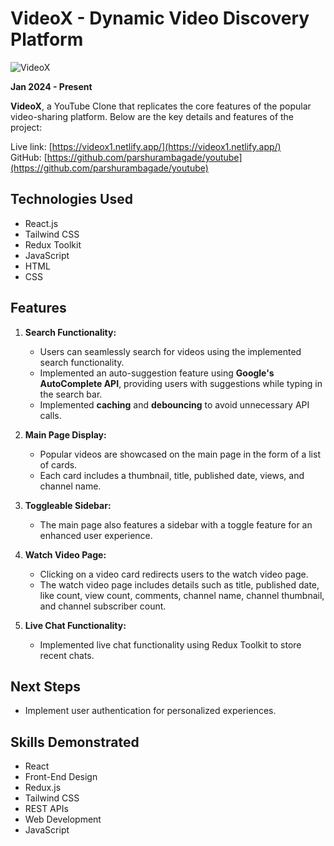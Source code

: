 # VideoX - Dynamic Video Discovery Platform

![VideoX](./src/assets/videoX.gif)

**Jan 2024 - Present**

**VideoX**, a YouTube Clone that replicates the core features of the popular video-sharing platform. Below are the key details and features of the project:

Live link: [https://videox1.netlify.app/](https://videox1.netlify.app/)  
GitHub: [https://github.com/parshurambagade/youtube](https://github.com/parshurambagade/youtube)

## Technologies Used
- React.js
- Tailwind CSS
- Redux Toolkit
- JavaScript
- HTML
- CSS

## Features
1. **Search Functionality:**
   - Users can seamlessly search for videos using the implemented search functionality.
   - Implemented an auto-suggestion feature using **Google's AutoComplete API**, providing users with suggestions while typing in the search bar.
   - Implemented **caching** and **debouncing** to avoid unnecessary API calls.

2. **Main Page Display:**
   - Popular videos are showcased on the main page in the form of a list of cards.
   - Each card includes a thumbnail, title, published date, views, and channel name.

3. **Toggleable Sidebar:**
   - The main page also features a sidebar with a toggle feature for an enhanced user experience.

4. **Watch Video Page:**
   - Clicking on a video card redirects users to the watch video page.
   - The watch video page includes details such as title, published date, like count, view count, comments, channel name, channel thumbnail, and channel subscriber count.

5. **Live Chat Functionality:**
   - Implemented live chat functionality using Redux Toolkit to store recent chats.

## Next Steps
- Implement user authentication for personalized experiences.

## Skills Demonstrated
- React
- Front-End Design
- Redux.js
- Tailwind CSS
- REST APIs
- Web Development
- JavaScript


